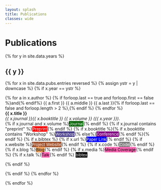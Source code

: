 ```yaml
---
layout: splash
title: Publications
classes: wide
---
```

<script type="text/javascript" src="toggle.js"> </script>

<style type="text/css" src="bibs.css">
a:link, a:visited, a:hover, a:active {text-decoration: none;}
.arxiv {
	font-size: small;
	background-color: red;
	color: white;
	border: 1px solid red;
	text-decoration: none;
	text-decoration-color: white;
	border-radius: 2px;
}
.openreview {
	font-size: small;
	background-color: red;
	color: white;
	border: 1px solid red;
	text-decoration: none;
	text-decoration-color: white;
	border-radius: 2px;
}
.pdf {
	font-size: small;
	background-color: blue;
	color: white;
	border: 1px solid blue;
	text-decoration: none;
	text-decoration-color: black;
	border-radius: 2px;
}
.link {
	font-size: small;
	background-color: blue;
	color: white;
	border: 1px solid blue;
	text-decoration: none;
	text-decoration-color: white;
	border-radius: 2px;
}
.journal {
	font-size: small;
	background-color: darkgreen;
	color: white;
	border: 1px solid darkgreen;
	text-decoration: none;
	text-decoration-color: white;
	border-radius: 2px;
}
.workshop {
	font-size: small;
	background-color: darkslateblue;
	color: white;
	border: 1px solid darkslateblue;
	text-decoration: none;
	text-decoration-color: white;
	border-radius: 2px;
}
.conference {
	font-size: small;
	background-color: purple;
	color: white;
	border: 1px solid purple;
	text-decoration: none;
	text-decoration-color: white;
	border-radius: 2px;
}
.website {
	font-size: small;
	background-color: sienna;
	color: white;
	border: 1px solid sienna;
	text-decoration: none;
	text-decoration-color: white;
	border-radius: 2px;
}
.code {
	font-size: small;
	background-color: grey;
	color: white;
	border: 1px solid grey;
	text-decoration: none;
	text-decoration-color: white;
	border-radius: 2px;
}
.talk {
	font-size: small;
	background-color: hotpink;
	color: black;
	border: 1px solid hotpink;
	text-decoration: none;
	text-decoration-color: white;
	border-radius: 2px;
}
.media {
	font-size: small;
	background-color: hotpink;
	color: black;
	border: 1px solid hotpink;
	text-decoration: none;
	text-decoration-color: white;
	border-radius: 2px;
}
.blog {
	font-size: small;
	background-color: sandybrown;
	color: black;
	border: 1px solid sandybrown;
	text-decoration: none;
	text-decoration-color: white;
	border-radius: 2px;
}
.bibbutton {
	font-size: small;
	background-color: black;
	color: white;
	border: 1px solid black;
	text-decoration: none;
	text-decoration-color: white;
	border-radius: 2px;
}
.bibtex {
	white-space: pre-wrap;
	font-size: small;
	font-family: Courier;
	background: #565656;
	border: 1px dotted black;
	width: 75%;
}	
</style>

# Publications

{% for y in site.data.years %}
## {{ y }}
<p>
{% for x in site.data.pubs.entries reversed %}
  {% assign ystr = y | downcase %}
  {% if x.year == ystr %}
	  <p>
	  	{% for a in x.author %}
	  		{% if forloop.last == true and forloop.first == false %}and{% endif%} {{ a.first }} {{ a.middle }} {{ a.last }}{% if forloop.last == false and forloop.length > 2 %},{% endif %}
	  	{% endfor %}<br>
	    <b>{{ x.title }}</b><br>
	    <em>{{ x.journal }}{{ x.booktitle }} 
	    {{ x.volume }} 
	    ({{ x.year }})</em>.<br>
	    {% if x.journal and x.volume %}<span class="journal">Journal</span>{% endif %}
	    {% if x.journal contains "preprint" %}<span class="arxiv">Preprint</span>{% endif %}
	    {% if x.booktitle %}{% if x.booktitle contains "Workshop" %}<span class="workshop">Workshop</span>{% else%}<span class="conference">Conference</span>{% endif %}{% endif %}
	    {% if x.bibtex %}
	    {% if x.url %}<a href="{{x.url}}"><span class="link">Paper Link</span></a>{% endif %}
	    {% if x.website %}<a href="{{x.website}}"><span class="website">Project Website</span></a>{% endif %}
	    {% if x.code %}<a href="{{x.code}}"><span class="code">Code</span></a>{% endif %}
	    {% if x.blog %}<a href="{{x.blog}}"><span class="blog">Blog</span></a>{% endif %}
	    {% if x.media %}<a href="{{x.media}}"><span class="media">Media Coverage</span></a>{% endif %}
	    {% if x.talk %}<a href="{{x.talk}}"><span class="talk">Talk</span></a>{% endif %}
	    <a onclick="toggleBibtex({{ x.id }});"><span class="bibbutton">bibtex</span></a><br>
	    <div class="bibtex" id="{{ x.id }}" style="display: none;">{{ x.bibtex }}</div>
	    {% endif %}
	  </p>
  {% endif %}
{% endfor %}
</p>
{% endfor %}

